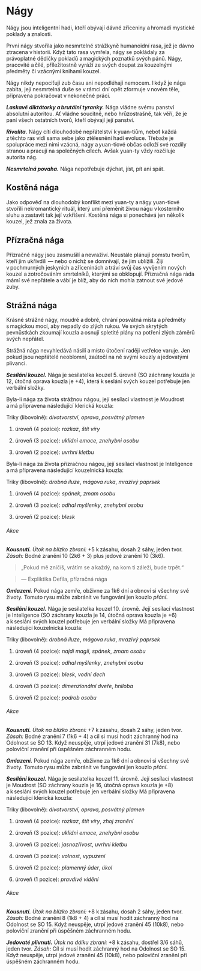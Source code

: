 # Nágy
  
Nágy jsou inteligentní hadi, kteří obývají dávné zříceniny a hromadí mystické poklady a znalosti.
  
První nágy stvořila jako nesmrtelné strážkyně humanoidní rasa, jež je dávno ztracena v historii. Když tato rasa vymřela, nágy se pokládaly za právoplatné dědičky pokladů a magických poznatků svých pánů. Nágy, pracovité a čilé, příležitostně vyráží ze svých doupat za kouzelnými předměty či vzácnými knihami kouzel.
  
Nágy nikdy nepociťují zub času ani nepodléhají nemocem. I když je nága zabita, její nesmrtelná duše se v rámci dní opět zformuje v novém těle, připravena pokračovat v nekonečné práci.
  
***Laskavé diktátorky a brutální tyranky.*** Nága vládne svému panství absolutní autoritou. Ať vládne soucitně, nebo hrůzostrašně, tak věří, že je paní všech ostatních tvorů, kteří obývají její panství.
  
***Rivalita.*** Nágy cítí dlouhodobé nepřátelství k yuan-tiům, neboť každá z těchto ras vidí sama sebe jako ztělesnění hadí evoluce. Třebaže je spolupráce mezi nimi vzácná, nágy a yuan-tiové občas odloží své rozdíly stranou a pracují na společných cílech. Avšak yuan-ty vždy rozčiluje autorita nág.
  
***Nesmrtelná povaha.*** Nága nepotřebuje dýchat, jíst, pít ani spát.
  
## Kostěná nága
  
Jako odpověď na dlouhodobý konflikt mezi yuan-ty a nágy yuan-tiové stvořili nekromantický rituál, který umí přeměnit živou nágu v kosterního sluhu a zastavit tak její vzkříšení. Kostěná nága si ponechává jen několik kouzel, jež znala za života.
  
## Přízračná nága
  
Přízračné nágy jsou zasmušilí a nevraživí. Neustále plánují pomstu tvorům, kteří jim ukřivdili — nebo o nichž se domnívají, že jim ublížili. Žijí v pochmurných jeskyních a zříceninách a tráví svůj čas vyvíjením nových kouzel a zotročováním smrtelníků, kterými se obklopují. Přízračná nága ráda mámí své nepřátele a vábí je blíž, aby do nich mohla zatnout své jedové zuby.
  
## Strážná nága
  
Krásné strážné nágy, moudré a dobré, chrání posvátná místa a předměty s magickou mocí, aby nepadly do zlých rukou. Ve svých skrytých pevnůstkách zkoumají kouzla a osnují spletité plány na potření zlých záměrů svých nepřátel.
  
Strážná nága nevyhledává násilí a místo útočení raději vetřelce varuje. Jen pokud jsou nepřátelé neoblomní, zaútočí na ně svými kouzly a jedovatými plivanci.

<Monster 
    title="Kostěná nága"
    subtitle="Velký nemrtvý, zákonné zlo￼"
    armor-class="15 (přirozená zbroj)"
    hit-points="58 (9k10 + 9)"
    speed="6 sáhů"
    str="15 (+2)"
    dex="16 (+3)"
    con="12 (+1)"
    int="15 (+2)"
    wis="15 (+2)"
    cha="16 (+3)"
    saving-throws=""
    skills=""
    damage-vulnerabilities=""
    damage-resistances=""
    damage-immunities="jedová"
    condition-immunities="otrávená, paralyzovaná, únava, zmámená"
    senses="vidění ve tmě 12 sáhů, pasivní Vnímání 12"
    languages="obecná řeč plus jeden další jazyk"
    challenge="4 (1 100 ZK)"
    >

***Sesílání kouzel.*** Nága je sesilatelka kouzel 5. úrovně (SO záchrany kouzla je 12, útočná oprava kouzla je +4), která k seslání svých kouzel potřebuje jen verbální složky.
  
Byla-li nága za života strážnou nágou, její sesílací vlastnost je Moudrost a má připravena následující klerická kouzla:
  
Triky (libovolně): *divotvorství*, *oprava*, *posvátný plamen*
  
1. úroveň (4 pozice): *rozkaz*, *štít víry*
  
2. úroveň (3 pozice): *uklidni emoce*, *znehybni osobu*
  
3. úroveň (2 pozice): *uvrhni kletbu*
  
Byla-li nága za života přízračnou nágou, její sesílací vlastnost je Inteligence a má připravena následující kouzelnická kouzla:
  
Triky (libovolně): *drobná iluze*, *mágova ruka*, *mrazivý paprsek*
  
1. úroveň (4 pozice): *spánek*, *zmam osobu*
  
2. úroveň (3 pozice): *odhal myšlenky*, *znehybni osobu*
  
3. úroveň (2 pozice): *blesk*
  
###### Akce
  
***Kousnutí.*** *Útok na blízko zbraní:* +5 k zásahu, dosah 2 sáhy, jeden tvor. *Zásah:* Bodné zranění 10 (2k6 + 3) plus jedové zranění 10 (3k6).

</Monster>  
  
> „Pokud mě zničíš, vrátím se a každý, na kom ti záleží, bude trpět.“
  
> — Expliktika Defila, přízračná nága
  
<Monster 
    title="Přízračná nága"
    subtitle="Velká obluda, chaotické zlo￼"
    armor-class="15 (přirozená zbroj)"
    hit-points="75 (10k10 + 20)"
    speed="8 sáhů"
    str="18 (+4)"
    dex="17 (+3)"
    con="14 (+2)"
    int="16 (+3)"
    wis="15 (+2)"
    cha="16 (+3)"
    saving-throws="Obr +6, Odl +5, Mdr +5, Cha +6"
    skills=""
    damage-vulnerabilities=""
    damage-resistances=""
    damage-immunities="jedová"
    condition-immunities="otrávená, zmámená"
    senses="vidění ve tmě 12 sáhů, pasivní Vnímání 12"
    languages="démonština, obecná řeč"
    challenge="8 (3 900 ZK)"
    >

***Omlazení.*** Pokud nága zemře, obživne za 1k6 dní a obnoví si všechny své životy. Tomuto rysu může zabránit ve fungování jen kouzlo *přání*.
  
***Sesílání kouzel.*** Nága je sesilatelka kouzel 10. úrovně. Její sesílací vlastnost je Inteligence (SO záchrany kouzla je 14, útočná oprava kouzla je +6) a k seslání svých kouzel potřebuje jen verbální složky Má připravena následující kouzelnická kouzla:
  
Triky (libovolně): *drobná iluze*, *mágova ruka*, *mrazivý paprsek*
  
1. úroveň (4 pozice): *najdi magii*, *spánek*, *zmam osobu*
  
2. úroveň (3 pozice): *odhal myšlenky*, *znehybni osobu*
  
3. úroveň (3 pozice): *blesk*, *vodní dech*
  
4. úroveň (3 pozice): *dimenzionální dveře*, *hniloba*
  
5. úroveň (2 pozice): *podrob osobu*
  
###### Akce
  
***Kousnutí.*** *Útok na blízko zbraní:* +7 k zásahu, dosah 2 sáhy, jeden tvor. *Zásah:* Bodné zranění 7 (1k6 + 4) a cíl si musí hodit záchranný hod na Odolnost se SO 13. Když neuspěje, utrpí jedové zranění 31 (7k8), nebo poloviční zranění při úspěšném záchranném hodu.

</Monster>

<Monster 
    title="Strážná nága"
    subtitle="Velká obluda, zákonné dobro￼"
    armor-class="18 (přirozená zbroj)"
    hit-points="127 (15k10 + 45)"
    speed="8 sáhů"
    str="19 (+4)"
    dex="18 (+4)"
    con="16 (+3)"
    int="16 (+3)"
    wis="19 (+4)"
    cha="18 (+4)"
    saving-throws="Obr +8, Odl +7, Int +7, Mdr +8, Cha +8"
    skills=""
    damage-vulnerabilities=""
    damage-resistances=""
    damage-immunities="jedová"
    condition-immunities="otrávená, zmámená"
    senses="vidění ve tmě 12 sáhů, pasivní Vnímání 14"
    languages="nebesština, obecná řeč"
    challenge="10 (5 900 ZK)"
    >
 
***Omlazení.*** Pokud nága zemře, obživne za 1k6 dní a obnoví si všechny své životy. Tomuto rysu může zabránit ve fungování jen kouzlo *přání*.
  
***Sesílání kouzel.*** Nága je sesilatelka kouzel 11. úrovně. Její sesílací vlastnost je Moudrost (SO záchrany kouzla je 16, útočná oprava kouzla je +8) a k seslání svých kouzel potřebuje jen verbální složky Má připravena následující klerická kouzla:
  
Triky (libovolně): *divotvorství, oprava, posvátný plamen*
  
1. úroveň (4 pozice): *rozkaz*, *štít víry*, *zhoj zranění*
  
2. úroveň (3 pozice): *uklidni emoce*, *znehybni osobu*
  
3. úroveň (3 pozice): *jasnozřivost*, *uvrhni kletbu*
  
4. úroveň (3 pozice): *volnost*, *vypuzení*
  
5. úroveň (2 pozice): *plamenný úder*, *úkol*
  
6. úroveň (1 pozice): *pravdivé vidění*
  
###### Akce
  
***Kousnutí.*** *Útok na blízko zbraní:* +8 k zásahu, dosah 2 sáhy, jeden tvor. *Zásah:* Bodné zranění 8 (1k8 + 4) a cíl si musí hodit záchranný hod na Odolnost se SO 15. Když neuspěje, utrpí jedové zranění 45 (10k8), nebo poloviční zranění při úspěšném záchranném hodu.
  
***Jedovaté plivnutí.*** *Útok na dálku zbraní:* +8 k zásahu, dostřel 3/6 sáhů, jeden tvor. *Zásah:* Cíl si musí hodit záchranný hod na Odolnost se SO 15. Když neuspěje, utrpí jedové zranění 45 (10k8), nebo poloviční zranění při úspěšném záchranném hodu.

</Monster> 
